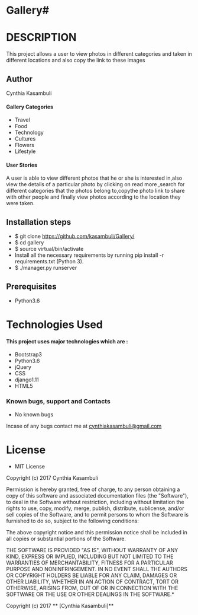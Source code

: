 # Gallery# 

# DESCRIPTION

This project allows a user to view photos in different categories and taken in different locations and also copy the link to these images

## Author

Cynthia Kasambuli

#### Gallery Categories
* Travel
* Food
* Technology
* Cultures
* Flowers
* Lifestyle


#### User Stories

A user is able to view different photos that he or she is interested in,also view the details of a particular photo by clicking on read more ,search for different categories that the photos belong to,copythe photo link to share with other people and finally view photos according to the location they were taken.



## Installation steps
* $ git clone https://github.com/kasambuli/Gallery/
* $ cd gallery
* $ source virtual/bin/activate
* Install all the necessary requirements by running pip install -r requirements.txt (Python 3).
* $ ./manager.py runserver

## Prerequisites
* Python3.6

# Technologies Used

#### This project uses major technologies which are :

* Bootstrap3
* Python3.6
* jQuery
* CSS
* django1.11
* HTML5

### Known bugs, support and Contacts

- No known bugs

Incase of any bugs contact me at cynthiakasambuli@gmail.com

# License

* MIT License

Copyright (c) 2017 Cynthia Kasambuli



Permission is hereby granted, free of charge, to any person obtaining a copy
of this software and associated documentation files (the "Software"), to deal
in the Software without restriction, including without limitation the rights
to use, copy, modify, merge, publish, distribute, sublicense, and/or sell
copies of the Software, and to permit persons to whom the Software is
furnished to do so, subject to the following conditions:

The above copyright notice and this permission notice shall be included in all
copies or substantial portions of the Software.

THE SOFTWARE IS PROVIDED "AS IS", WITHOUT WARRANTY OF ANY KIND, EXPRESS OR
IMPLIED, INCLUDING BUT NOT LIMITED TO THE WARRANTIES OF MERCHANTABILITY,
FITNESS FOR A PARTICULAR PURPOSE AND NONINFRINGEMENT. IN NO EVENT SHALL THE
AUTHORS OR COPYRIGHT HOLDERS BE LIABLE FOR ANY CLAIM, DAMAGES OR OTHER
LIABILITY, WHETHER IN AN ACTION OF CONTRACT, TORT OR OTHERWISE, ARISING FROM,
OUT OF OR IN CONNECTION WITH THE SOFTWARE OR THE USE OR OTHER DEALINGS IN THE
SOFTWARE.*

Copyright (c) 2017 ** [Cynthia Kasambuli]**
